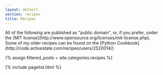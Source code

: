 ```yaml
---
layout: default
section: recipes
title: Recipes
---
```


<div class="section">
All of the following are published as "public domain", or, if you prefer, under the 
[MIT license](http://www.opensource.org/licenses/mit-license.php). Some of my older recipes 
can be found on the [Python Cookbook](http://code.activestate.com/recipes/users/2520014/)
</div>

{% assign filtered_posts = site.categories.recipes %}

{% include pagelist.html %}

